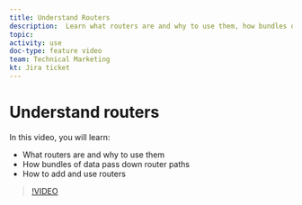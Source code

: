 ```yaml
---
title: Understand Routers
description:  Learn what routers are and why to use them, how bundles of data pass down router paths, and how to add and use routers, all in [!DNL Adobe Workfront Fusion].
topic: 
activity: use
doc-type: feature video
team: Technical Marketing
kt: Jira ticket 
---
```

# Understand routers

In this video, you will learn:

* What routers are and why to use them
* How bundles of data pass down router paths
* How to add and use routers

>[!VIDEO](https://video.tv.adobe.com/v/335271/?quality=12)
